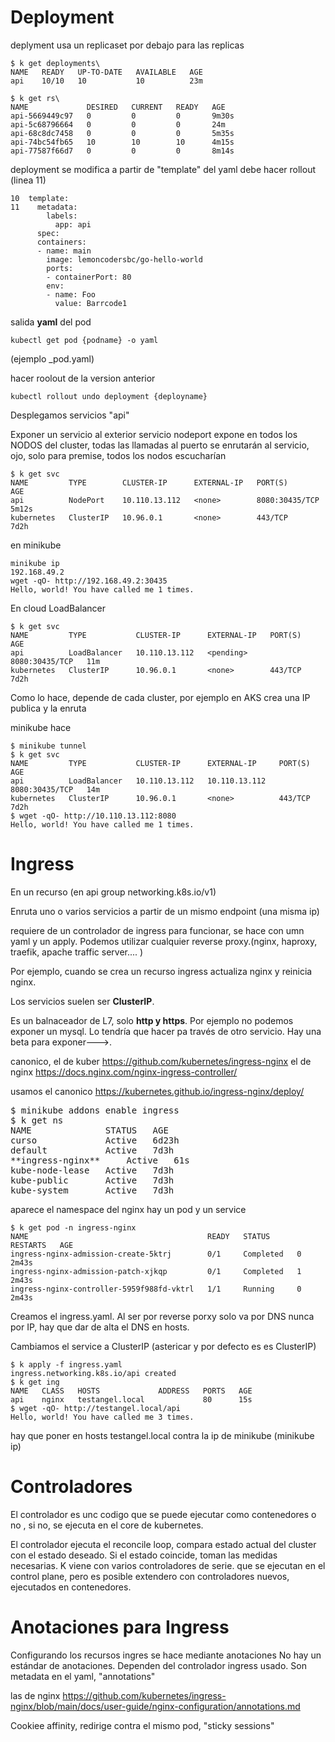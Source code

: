 # Deployment

deplyment usa un replicaset por debajo para las replicas

~~~
$ k get deployments\
NAME   READY   UP-TO-DATE   AVAILABLE   AGE
api    10/10   10           10          23m 

$ k get rs\
NAME             DESIRED   CURRENT   READY   AGE
api-5669449c97   0         0         0       9m30s
api-5c68796664   0         0         0       24m
api-68c8dc7458   0         0         0       5m35s
api-74bc54fb65   10        10        10      4m15s
api-77587f66d7   0         0         0       8m14s
~~~

deployment se modifica a partir de "template" del yaml debe hacer rollout (linea 11)

~~~
10  template:
11    metadata:
        labels:
          app: api
      spec:
      containers:
      - name: main
        image: lemoncodersbc/go-hello-world
        ports:
        - containerPort: 80
        env:
        - name: Foo
          value: Barrcode1
~~~



salida **yaml** del pod

~~~
kubectl get pod {podname} -o yaml
~~~
(ejemplo _pod.yaml)

hacer roolout de la version anterior

~~~
kubectl rollout undo deployment {deployname}
~~~

Desplegamos servicios "api"

Exponer un servicio al exterior
servicio nodeport expone en todos los NODOS del cluster, todas las llamadas al puerto se enrutarán al servicio, ojo, solo para premise, todos los nodos escucharían
~~~
$ k get svc
NAME         TYPE        CLUSTER-IP      EXTERNAL-IP   PORT(S)          AGE
api          NodePort    10.110.13.112   <none>        8080:30435/TCP   5m12s
kubernetes   ClusterIP   10.96.0.1       <none>        443/TCP          7d2h
~~~

en minikube 

~~~
minikube ip
192.168.49.2
wget -qO- http://192.168.49.2:30435
Hello, world! You have called me 1 times.
~~~

En cloud LoadBalancer
~~~
$ k get svc
NAME         TYPE           CLUSTER-IP      EXTERNAL-IP   PORT(S)          AGE
api          LoadBalancer   10.110.13.112   <pending>     8080:30435/TCP   11m
kubernetes   ClusterIP      10.96.0.1       <none>        443/TCP          7d2h
~~~

Como lo hace, depende de cada cluster, por ejemplo en AKS crea una IP publica y la enruta

minikube hace 

~~~
$ minikube tunnel
$ k get svc
NAME         TYPE           CLUSTER-IP      EXTERNAL-IP     PORT(S)          AGE
api          LoadBalancer   10.110.13.112   10.110.13.112   8080:30435/TCP   14m
kubernetes   ClusterIP      10.96.0.1       <none>          443/TCP          7d2h
$ wget -qO- http://10.110.13.112:8080
Hello, world! You have called me 1 times.

~~~

# Ingress 

En un recurso (en api group networking.k8s.io/v1)

Enruta uno o varios servicios a partir de un mismo endpoint (una misma ip)

requiere de un controlador de ingress para funcionar, se hace con umn yaml y un apply.
Podemos utilizar cualquier reverse proxy.(nginx, haproxy, traefik, apache traffic server.... )

Por ejemplo, cuando se crea un recurso ingress actualiza nginx y reinicia nginx.

Los servicios suelen ser **ClusterIP**.

Es un balnaceador de L7, solo **http y https**. Por ejemplo no podemos exponer un mysql. Lo tendría que hacer pa través de otro servicio.
Hay una beta para exponer--->.

canonico, el de kuber
https://github.com/kubernetes/ingress-nginx
el de nginx
https://docs.nginx.com/nginx-ingress-controller/


usamos el canonico
https://kubernetes.github.io/ingress-nginx/deploy/




<pre>
$ minikube addons enable ingress
$ k get ns
NAME              STATUS   AGE
curso             Active   6d23h
default           Active   7d3h
**ingress-nginx**     Active   61s
kube-node-lease   Active   7d3h
kube-public       Active   7d3h
kube-system       Active   7d3h
</pre>

aparece el namespace del nginx
hay un pod y un service
~~~ 
$ k get pod -n ingress-nginx
NAME                                        READY   STATUS      RESTARTS   AGE
ingress-nginx-admission-create-5ktrj        0/1     Completed   0          2m43s
ingress-nginx-admission-patch-xjkqp         0/1     Completed   1          2m43s
ingress-nginx-controller-5959f988fd-vktrl   1/1     Running     0          2m43s
~~~ 
Creamos el ingress.yaml. Al ser por reverse porxy solo va por DNS nunca por IP, hay que dar de alta el DNS en hosts.

Cambiamos el service a ClusterIP (astericar y por defecto es es ClusterIP)
~~~
$ k apply -f ingress.yaml 
ingress.networking.k8s.io/api created
$ k get ing
NAME   CLASS   HOSTS             ADDRESS   PORTS   AGE
api    nginx   testangel.local             80      15s
$ wget -qO- http://testangel.local/api
Hello, world! You have called me 3 times.
~~~

hay que poner en hosts testangel.local  contra la ip de minikube (minikube ip)


# Controladores


El controlador es unc codigo que se puede ejecutar como contenedores o no , si no, se ejecuta en el core de kubernetes.

El controlador ejecuta el reconcile loop, compara estado actual del cluster con el estado deseado. Si el estado coincide, toman las medidas necesarias.
K viene con varios controladores de serie. que se ejecutan en el control plane, pero es posible extendero con controladores nuevos, ejecutados en contenedores.

# Anotaciones para Ingress

Configurando los recursos ingres se hace mediante anotaciones
No hay un estándar de anotaciones. Dependen del controlador ingress usado.
Son metadata en el yaml, "annotations"

las de nginx
https://github.com/kubernetes/ingress-nginx/blob/main/docs/user-guide/nginx-configuration/annotations.md


Cookiee affinity, redirige contra el mismo pod, "sticky sessions"























